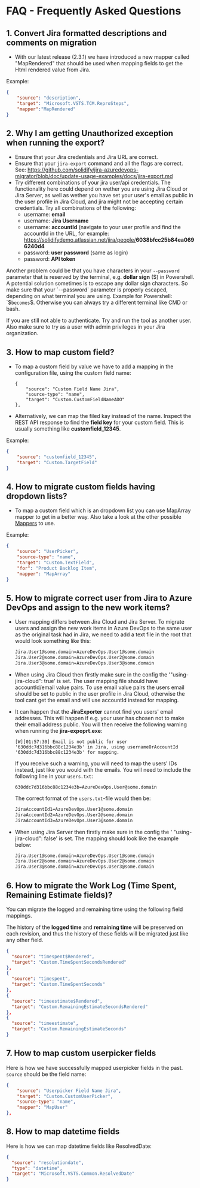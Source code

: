# FAQ - Frequently Asked Questions

## 1. Convert Jira formatted descriptions and comments on migration

- With our latest release (2.3.1) we have introduced a new mapper called "MapRendered" that should be used when mapping fields to get the Html rendered value from Jira.

Example:

```json
{
    "source": "description",
    "target": "Microsoft.VSTS.TCM.ReproSteps",
    "mapper":"MapRendered"
}
```

## 2. Why I am getting Unauthorized exception when running the export?

- Ensure that your Jira credentials and Jira URL are correct.
- Ensure that your `jira-export` command and all the flags are correct. See: <https://github.com/solidify/jira-azuredevops-migrator/blob/doc/update-usage-examples/docs/jira-export.md>
- Try different combinations of your jira user/api credentials. The functionality here could depend on wether you are using Jira Cloud or Jira Server, as well as wether you have set your user's email as public in the user profile in Jira Cloud, and jira might not be accepting certain credentials. Try all combinations of the following:
  - username: **email**
  - username: **Jira Username**
  - username: **accountId** (navigate to your user profile and find the accountId in the URL, for example: <https://solidifydemo.atlassian.net/jira/people/>**6038bfcc25b84ea0696240d4**
  - password: **user password** (same as login)
  - password: **API token**

Another problem could be that you have characters in your `--password` parameter that is reserved by the terminal, e.g. **dollar sign** ($) in Powershell. A potential solution sometimes is to escape any dollar sign characters. So make sure that your `--password` parameter is properly escaped, depending on what terminal you are using. Example for Powershell: `$` becomes `$. Otherwise you can always try a different terminal like CMD or bash.

If you are still not able to authenticate. Try and run the tool as another user. Also make sure to try as a user with admin privileges in your Jira organization.

## 3. How to map custom field?

- To map a custom field by value we have to add a mapping in the configuration file, using the custom field name:

    ```
    {
        "source": "Custom Field Name Jira",
        "source-type": "name",
        "target": "Custom.CustomFieldNameADO"
    },

- Alternatively, we can map the filed kay instead of the name. Inspect the REST API response to find the **field key** for your custom field. This is usually something like **customfield_12345**.

Example:

```json
{
    "source": "customfield_12345",
    "target": "Custom.TargetField"
}
```

## 4. How to migrate custom fields having dropdown lists?

- To map a custom field which is an dropdown list you can use MapArray mapper to get in a better way.
Also take a look at the other possible [Mappers](config.md#mappers) to use.

Example:

```json
{
    "source": "UserPicker",
    "source-type": "name",
    "target": "Custom.TextField",
    "for": "Product Backlog Item",
    "mapper": "MapArray"
}
```

## 5. How to migrate correct user from Jira to Azure DevOps and assign to the new work items?

- User mapping differs between Jira Cloud and Jira Server. To migrate users and assign the new work items in Azure DevOps to the same user as the original task had in Jira, we need to add a text file in the root that would look something like this:

    ```txt
    Jira.User1@some.domain=AzureDevOps.User1@some.domain
    Jira.User2@some.domain=AzureDevOps.User2@some.domain
    Jira.User3@some.domain=AzureDevOps.User3@some.domain
    ```

- When using Jira Cloud then firstly make sure in the config the '"using-jira-cloud": true' is set. The user mapping file should have accountId/email value pairs. To use email value pairs the users email should be set to public in the user profile in Jira Cloud, otherwise the tool cant get the email and will use accountId instead for mapping.

- It can happen that the **JiraExporter** cannot find you users' email addresses. This will happen if e.g. your user has chosen not to make their email address public. You will then receive the following warning when running the **jira-expoprt.exe**:

    ```
    [W][01:57:30] Email is not public for user '630ddc7d316bbc88c1234e3b' in Jira, using usernameOrAccountId '630ddc7d316bbc88c1234e3b' for mapping.
    ```

    If you receive such a warning, you will need to map the users' IDs instead, just like you would with the emails. You will need to include the following line in your `users.txt`:

    ```
    630ddc7d316bbc88c1234e3b=AzureDevOps.User@some.domain
    ```

    The correct format of the `users.txt`-file would then be:

    ```txt
    JiraAccountId1=AzureDevOps.User1@some.domain
    JiraAccountId2=AzureDevOps.User2@some.domain
    JiraAccountId3=AzureDevOps.User3@some.domain
    ```

- When using Jira Server then firstly make sure in the config the ' "using-jira-cloud": false' is set. The mapping should look like the example below:

    ```txt
    Jira.User1@some.domain=AzureDevOps.User1@some.domain
    Jira.User2@some.domain=AzureDevOps.User2@some.domain
    Jira.User3@some.domain=AzureDevOps.User3@some.domain
    ```

## 6. How to migrate the Work Log (Time Spent, Remaining Estimate fields)?

You can migrate the logged and remaining time using the following field mappings.

The history of the **logged time** and **remaining time** will be preserved on each revision, and thus the history of these fields will be migrated just like any other field.

```json
{
  "source": "timespent$Rendered",
  "target": "Custom.TimeSpentSecondsRendered"
},
{
  "source": "timespent",
  "target": "Custom.TimeSpentSeconds"
},
{
  "source": "timeestimate$Rendered",
  "target": "Custom.RemainingEstimateSecondsRendered"
},
{
  "source": "timeestimate",
  "target": "Custom.RemainingEstimateSeconds"
}
```

## 7. How to map custom userpicker fields

Here is how we have successfully mapped userpicker fields in the past. `source` should be the field name:

```json
{
    "source": "Userpicker Field Name Jira",
    "target": "Custom.CustomUserPicker",
    "source-type": "name",
    "mapper": "MapUser"
},
```

## 8. How to map datetime fields

Here is how we can map datetime fields like ResolvedDate:

```json
{
  "source": "resolutiondate",
  "type": "datetime",
  "target": "Microsoft.VSTS.Common.ResolvedDate"
}
```
